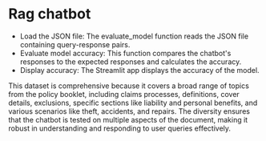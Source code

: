 # Rag chatbot
 
- Load the JSON file: The evaluate_model function reads the JSON file containing query-response pairs.
- Evaluate model accuracy: This function compares the chatbot's responses to the expected responses and calculates the accuracy.
- Display accuracy: The Streamlit app displays the accuracy of the model.


This dataset is comprehensive because it covers a broad range of topics from the policy booklet, including claims processes, definitions, cover details, exclusions, specific sections like liability and personal benefits, and various scenarios like theft, accidents, and repairs. The diversity ensures that the chatbot is tested on multiple aspects of the document, making it robust in understanding and responding to user queries effectively.




